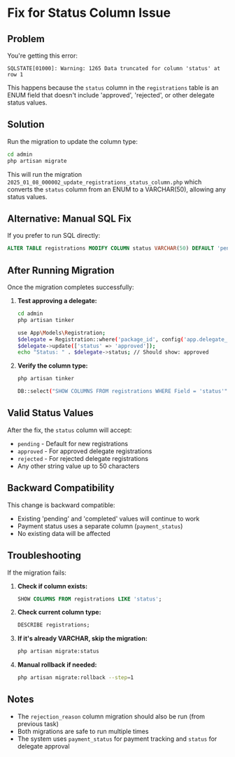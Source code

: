 # Fix for Status Column Issue

## Problem
You're getting this error:
```
SQLSTATE[01000]: Warning: 1265 Data truncated for column 'status' at row 1
```

This happens because the `status` column in the `registrations` table is an ENUM field that doesn't include 'approved', 'rejected', or other delegate status values.

## Solution

Run the migration to update the column type:

```bash
cd admin
php artisan migrate
```

This will run the migration `2025_01_08_000002_update_registrations_status_column.php` which converts the `status` column from an ENUM to a VARCHAR(50), allowing any status values.

## Alternative: Manual SQL Fix

If you prefer to run SQL directly:

```sql
ALTER TABLE registrations MODIFY COLUMN status VARCHAR(50) DEFAULT 'pending';
```

## After Running Migration

Once the migration completes successfully:

1. **Test approving a delegate:**
   ```bash
   cd admin
   php artisan tinker
   
   use App\Models\Registration;
   $delegate = Registration::where('package_id', config('app.delegate_package_id'))->first();
   $delegate->update(['status' => 'approved']);
   echo "Status: " . $delegate->status; // Should show: approved
   ```

2. **Verify the column type:**
   ```bash
   php artisan tinker
   
   DB::select("SHOW COLUMNS FROM registrations WHERE Field = 'status'");
   ```

## Valid Status Values

After the fix, the `status` column will accept:
- `pending` - Default for new registrations
- `approved` - For approved delegate registrations
- `rejected` - For rejected delegate registrations
- Any other string value up to 50 characters

## Backward Compatibility

This change is backward compatible:
- Existing 'pending' and 'completed' values will continue to work
- Payment status uses a separate column (`payment_status`)
- No existing data will be affected

## Troubleshooting

If the migration fails:

1. **Check if column exists:**
   ```sql
   SHOW COLUMNS FROM registrations LIKE 'status';
   ```

2. **Check current column type:**
   ```sql
   DESCRIBE registrations;
   ```

3. **If it's already VARCHAR, skip the migration:**
   ```bash
   php artisan migrate:status
   ```

4. **Manual rollback if needed:**
   ```bash
   php artisan migrate:rollback --step=1
   ```

## Notes

- The `rejection_reason` column migration should also be run (from previous task)
- Both migrations are safe to run multiple times
- The system uses `payment_status` for payment tracking and `status` for delegate approval

